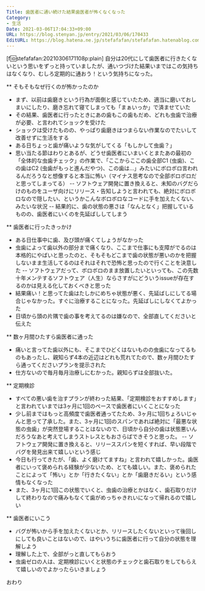 ```yaml
---
Title: 歯医者に通い続けた結果歯医者が怖くなくなった
Category:
- 生活
Date: 2021-03-06T17:04:33+09:00
URL: https://blog.stenyan.jp/entry/2021/03/06/170433
EditURL: https://blog.hatena.ne.jp/stefafafan/stefafafan.hatenablog.com/atom/entry/26006613699969367
---
```


[f:id:stefafafan:20210306171108p:plain]
自分は20代にして歯医者に行きたくないという思いをずっと持っていましたが、通いつづけた結果いまではこの気持ちはなくなり、むしろ定期的に通おう！という気持ちになった。

** そもそもなぜ行くのが怖かったのか
- まず、以前は歯磨きという行為が面倒と感じていたため、適当に磨いておしまいにしたり、磨き忘れて寝てしまっても「まぁいっか」で済ませていた
- その結果、歯医者に行ったときにあの歯もこの歯もだめ、どれも虫歯で治療が必要、と言われてショックを受けた
- ショックは受けたものの、やっぱり歯磨きはつまらない作業なのでたいして改善せずに生活をする
- ある日ちょっと歯が痛いような気がしてくる「もしかして虫歯？」
- 思い当たる節はわりとあるが、どうせ歯医者にいまいくとまたあの最初の「全体的な虫歯チェック」の作業で、「ここからここの歯全部C1 (虫歯)、この歯はC2 (虫歯がもっと進んだやつ)、この歯は…」みたいにボロボロ言われるんだろうなと想像すると本当に怖い（マイナス思考なので全部ボロボロだと思ってしまってる）
-- ソフトウェア開発に置き換えると、未知のバグだらけのものをユーザ向けにリリース・告知しようと言われても、絶対にボロボロなので隠したい、というかこんなボロボロなコードに手を加えたくない、みたいな状況
-- 結果的に、歯の状態の悪さは「なんとなく」把握しているものの、歯医者にいくのを先延ばししてしまう

** 歯医者に行ったきっかけ
- ある日仕事中に歯、及び頭が痛くてしょうがなかった
- 虫歯によって歯以外の部分まで痛くなり、ここまで仕事にも支障がでるのは本格的にやばいと思ったのと、そもそもどこまで歯の状態が悪いのかを把握しないまま生活してるのはそれはそれで恐怖と思ったので行くことを決意した
-- ソフトウェアだって、ボロボロのまま放置したいといっても、この先数十年メンテするソフトウェア（人生）ならさすがにどういうissueが存在するのかは見える化しておくべきと思った
- 結果痛い！と思ってた歯はたしかにめちゃ状態が悪く、先延ばしにしてる場合じゃなかった。すぐに治療することになった。先延ばしにしなくてよかった
- 日頃から頭の片隅で歯の事を考えてるのは嫌なので、全部直してくださいと伝えた

** 数ヶ月間ひたすら歯医者に通った
- 痛いと言ってた歯以外にも、そこまでひどくはないものの虫歯になってるものもあったし、親知らず4本の近辺はどれも荒れてたので、数ヶ月間ひたすら通ってくださいプランを提示された
- 仕方ないので毎月毎月治療しにむかった。親知らずは全部抜いた。

** 定期検診
- すべての悪い歯を治すプランが終わった結果、「定期検診をおすすめします」と言われていまでは3ヶ月に1回のペースで歯医者にいくことになった
- 少し前まではもっと高頻度で歯医者通ってたため、3ヶ月に1回ちょろいじゃんと思って了承した。また、3ヶ月に1回のスパンであれば絶対に「最悪な状態の虫歯」が突然登場することはないので、日頃から自分の歯は状態悪いんだろうなあと考えてしまうストレスともおさらばできそうと思った。
-- ソフトウェア開発に置き換えると、リリーススパンを短くすれば、早い段階でバグを発見出来て嬉しいという感じ
- 今日も行ってきたが、「歯、よく磨けてますね」と言われて嬉しかった。歯医者にいって褒められる経験が少ないため、とても嬉しい。また、褒められたことによって「怖い」とか「行きたくない」とか「歯磨きだるい」という感情もなくなった
- また、3ヶ月に1回この状態でいくと、虫歯の治療とかはなく、歯石取りだけして終わりなので痛みもなくて歯がめっちゃきれいになって帰れるので嬉しい

** 歯医者にいこう
- バグが怖いから手を加えたくないとか、リリースしたくないといって後回しにしても良いことはないので、はやいうちに歯医者に行って自分の状態を理解しよう
- 理解した上で、全部がっと直してもらおう
- 虫歯ゼロの人は、定期検診にいくと状態のチェックと歯石取りをしてもらえて嬉しいのでよかったらいきましょう

おわり

